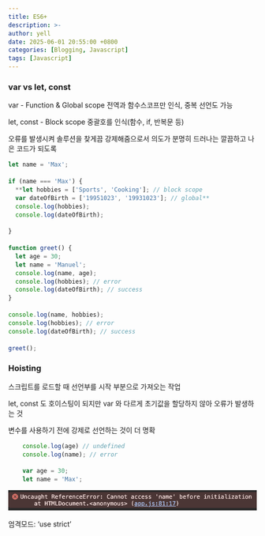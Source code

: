 ```yaml
---
title: ES6+
description: >-
author: yell
date: 2025-06-01 20:55:00 +0800
categories: [Blogging, Javascript]
tags: [Javascript]
---
```


### var vs let, const

var - Function & Global scope 전역과 함수스코프만 인식, 중복 선언도 가능

let, const - Block scope 중괄호를 인식(함수, if, 반복문 등)

오류를 발생시켜 솔루션을 찾게끔 강제해줌으로서 의도가 분명히 드러나는 깔끔하고 나은 코드가 되도록

```jsx
let name = 'Max';

if (name === 'Max') {
  **let hobbies = ['Sports', 'Cooking']; // block scope
  var dateOfBirth = ['19951023', '19931023']; // global**
  console.log(hobbies);
  console.log(dateOfBirth);

}

function greet() {
  let age = 30;
  let name = 'Manuel';
  console.log(name, age);
  console.log(hobbies); // error
  console.log(dateOfBirth); // success
}

console.log(name, hobbies);
console.log(hobbies); // error
console.log(dateOfBirth); // success

greet();
```

### Hoisting

스크립트를 로드할 때 선언부를 시작 부분으로 가져오는 작업

let, const 도 호이스팅이 되지만 var 와 다르게 초기값을 할당하지 않아 오류가 발생하는 것

변수를 사용하기 전에 강제로 선언하는 것이 더 명확

```jsx
    console.log(age) // undefined
    console.log(name); // error

    var age = 30;
    let name = 'Max';
```

![image.png](/assets/img/categories/js/img_004_01.png)

엄격모드: ‘use strict’
